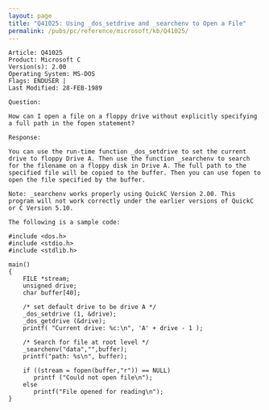 ```yaml
---
layout: page
title: "Q41025: Using _dos_setdrive and _searchenv to Open a File"
permalink: /pubs/pc/reference/microsoft/kb/Q41025/
---
```


	Article: Q41025
	Product: Microsoft C
	Version(s): 2.00
	Operating System: MS-DOS
	Flags: ENDUSER |
	Last Modified: 28-FEB-1989
	
	Question:
	
	How can I open a file on a floppy drive without explicitly specifying
	a full path in the fopen statement?
	
	Response:
	
	You can use the run-time function _dos_setdrive to set the current
	drive to floppy Drive A. Then use the function _searchenv to search
	for the filename on a floppy disk in Drive A. The full path to the
	specified file will be copied to the buffer. Then you can use fopen to
	open the file specified by the buffer.
	
	Note: _searchenv works properly using QuickC Version 2.00. This
	program will not work correctly under the earlier versions of QuickC
	or C Version 5.10.
	
	The following is a sample code:
	
	#include <dos.h>
	#include <stdio.h>
	#include <stdlib.h>
	
	main()
	{
	    FILE *stream;
	    unsigned drive;
	    char buffer[40];
	
	    /* set default drive to be drive A */
	    _dos_setdrive (1, &drive);
	    _dos_getdrive (&drive);
	    printf( "Current drive: %c:\n", 'A' + drive - 1 );
	
	    /* Search for file at root level */
	    _searchenv("data","",buffer);
	    printf("path: %s\n", buffer);
	
	    if ((stream = fopen(buffer,"r")) == NULL)
	       printf ("Could not open file\n");
	    else
	       printf("File opened for reading\n");
	}
